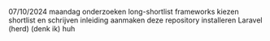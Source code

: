 07/10/2024 maandag
onderzoeken long-shortlist frameworks
kiezen shortlist en schrijven inleiding
aanmaken deze repository
installeren Laravel (herd) (denk ik)
huh